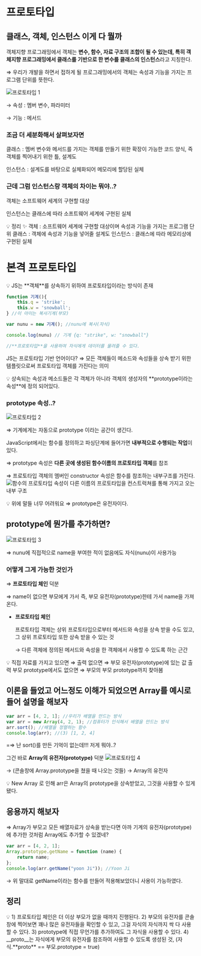 # 프로토타입

## 클래스, 객체, 인스턴스 이게 다 뭘까

객체지향 프로그래밍에서 객체는 **변수, 함수, 자료 구조의 조합이 될 수 있는데, 특히 객체지향 프로그래밍에서 클래스를 기반으로 한 변수를 클래스의 인스턴스**라고 지칭한다.

⇒ 우리가 개발을 하면서 접하게 될 프로그래밍에서의 객체는 속성과 기능을 가지는 프로그램 단위를 뜻한다.

![프로토타입 1](https://user-images.githubusercontent.com/101488116/231321376-482ea424-445f-457a-a8e1-d2390ac26b3a.png)

→ 속성 : 멤버 변수, 파라미터

→ 기능 : 메서드

### 조금 더 세분화해서 살펴보자면

클래스 : 멤버 변수와 메서드를 가지는 객체를 만들기 위한 확장이 가능한 코드 양식, 즉 객체를 찍어내기 위한 틀, 설계도

인스턴스 : 설계도를 바탕으로 실체화되어 메모리에 할당된 실체

### 근데 그럼 인스턴스랑 객체의 차이는 뭐야..?

객체는 소프트웨어 세계의 구현할 대상

인스턴스는 클래스에 따라 소프트웨어 세계에 구현된 실체

<aside> 💡 정리 ✨ 객체 : 소프트웨어 세계에 구현할 대상이며 속성과 기능을 가지는 프로그램 단위 클래스 : 객체에 속성과 기능을 넣어줄 설계도 인스턴스 : 클래스에 따라 메모리상에 구현된 실체

</aside>

# 본격 프로토타입

<aside> 💡 JS는 **객체**를 상속하기 위하여 프로토타입이라는 방식이 존재

</aside>

```jsx
function 기계(){
	this.q = 'strike';
	this.w = 'snowball';
} //이 아이는 복사기계(부모)

var nunu = new 기계(); //nunu에 복사(자식)

console.log(nunu) // 기계 {q: "strike", w: "snowball"}

//**프로토타입**을 사용하여 자식에게 데이터를 물려줄 수 있다. 
```

JS는 프로토타입 기반 언어이다? ⇒ 모든 객체들이 메소드와 속성들을 상속 받기 위한 템플릿으로써 프로토타입 객체를 가진다는 의미

<aside> 💡 상속되는 속성과 메소드들은 각 객체가 아니라 객체의 생성자의  **prototype이라는 속성**에 정의 되어있다.

</aside>

### prototype 속성..?
![프로토타입 2](https://user-images.githubusercontent.com/101488116/231321463-3f67cbd1-d4cf-4afb-b08f-61644f9bf6b5.png)

⇒ 기계에게는 자동으로 prototype 이라는 공간이 생긴다.

JavaScript에서는 함수를 정의하고 파싱단계에 들어가면 **내부적으로 수행되는 작업**이 있다.

⇒ prototype 속성은 **다른 곳에 생성된 함수이름의 프로토타입 객체**를 참조

⇒ 프로토타입 객체의 멤버인 constructor 속성은 함수를 참조하는 내부구조를 가진다.
![함수의 프로토타입 속성이 다른 이름의 프로토타입을 컨스트럭쳐를 통해 가지고 오는 내부 구조](https://user-images.githubusercontent.com/101488116/231321539-53ffb2f4-9386-4411-9f02-cdf1a5070994.png)
<aside> 💡 위에 말들 너무 어려워요 ⇒ prototype은 유전자이다.

</aside>

## prototype에 뭔가를 추가하면?
![프로토타입 3](https://user-images.githubusercontent.com/101488116/231321677-52bde95f-e287-41ce-a9d6-749cca41fb1d.png)

⇒ nunu에 직접적으로 name을 부여한 적이 없음에도 자식(nunu)이 사용가능

### 어떻게 그게 가능한 것인가

⇒ **프로토타입 체인** 덕분

⇒ name이 없으면 부모에게 가서 즉, 부모 유전자(prototype)한테 가서 name을 가져온다.

- **프로토타입 체인**

  프로토타입 객체는 상위 프로토타입으로부터 메서드와 속성을 상속 받을 수도 있고, 그 상위 프로토타입 또한 상속 받을 수 있는 것

  → 다른 객체에 정의된 메서드와 속성을 한 객체에서 사용할 수 있도록 하는 근간

<aside> 💡 직접 자료를 가지고 있으면 ⇒ 출력 없으면 ⇒ 부모 유전자(prototype)에 있는 값 출력 부모 prototype에서도 없으면 ⇒ 부모의 부모 prototype까지 찾아봄

</aside>

## 이론을 들었고 어느정도 이해가 되었으면 Array를 예시로 들어 설명을 해보자

```jsx
var arr = [4, 2, 1]; //우리가 배열을 만드는 방식
var arr = new Array(4, 2, 1); //컴퓨터가 인식해서 배열을 만드는 방식
arr.sort(); //배열을 정렬하는 함수
console.log(arr); //(3) [1, 2, 4] 
```

=⇒ 난 sort()를 만든 기억이 없는데!!! 저게 뭐야..?

그건 바로 **Array의 유전자(prototype)** 덕분
![프로토타입 4](https://user-images.githubusercontent.com/101488116/231321759-f23530e6-a217-4e52-93c1-c3a23b21cb57.png)

→ (콘솔창에 Array.prototype을 쳤을 때 나오는 것들) → Array의 유전자

<aside> 💡 New Array 로 인해 arr은 Array의 prototype을 상속받았고, 그것을 사용할 수 있게 됐다.

</aside>

## 응용까지 해보자

⇒ Array가 부모고 모든 배열자료가 상속을 받는다면 아까 기계의 유전자(prototype)에 추가한 것처럼 Array에도 추가할 수 있겠네?

```jsx
var arr = [4, 2, 1];
Array.prototype.getName = function (name) {
	return name;
};
console.log(arr.getName("yoon Ji")); //Yoon Ji
```

→ 위 말대로 getName이라는 함수를 만들어 적용해보았더니 사용이 가능하였다.

## 정리

<aside> 💡 1) 프로토타입 체인은 더 이상 부모가 없을 때까지 진행된다. 2) 부모의 유전자를 콘솔창에 찍어보면 꽤나 많은 유전자들을 확인할 수 있고, 그걸 자식의 자식까지 싹 다 사용할 수 있다. 3) prototype에 직접 무언가를 추가하여도 그 자식을 사용할 수 있다. 4) __proto__는 자식에게 부모의 유전자를 참조하여 사용할 수 있도록 생성된 것, (자식.**proto** == 부모.prototype = true)

</aside>
